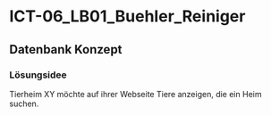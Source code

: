 # ICT-06_LB01_Buehler_Reiniger

## Datenbank Konzept
### Lösungsidee
Tierheim XY möchte auf ihrer Webseite Tiere anzeigen, die ein Heim suchen.  
